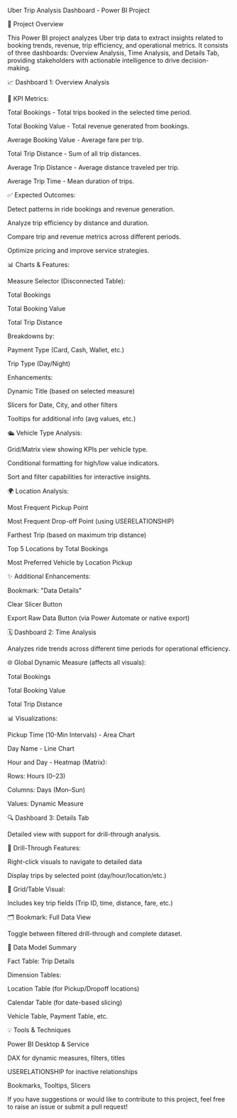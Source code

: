 Uber Trip Analysis Dashboard - Power BI Project

📄 Project Overview

This Power BI project analyzes Uber trip data to extract insights related to booking trends, revenue, trip efficiency, and operational metrics. It consists of three dashboards: Overview Analysis, Time Analysis, and Details Tab, providing stakeholders with actionable intelligence to drive decision-making.

📈 Dashboard 1: Overview Analysis

🔢 KPI Metrics:

Total Bookings - Total trips booked in the selected time period.

Total Booking Value - Total revenue generated from bookings.

Average Booking Value - Average fare per trip.

Total Trip Distance - Sum of all trip distances.

Average Trip Distance - Average distance traveled per trip.

Average Trip Time - Mean duration of trips.

✅ Expected Outcomes:

Detect patterns in ride bookings and revenue generation.

Analyze trip efficiency by distance and duration.

Compare trip and revenue metrics across different periods.

Optimize pricing and improve service strategies.

📊 Charts & Features:

Measure Selector (Disconnected Table):

Total Bookings

Total Booking Value

Total Trip Distance

Breakdowns by:

Payment Type (Card, Cash, Wallet, etc.)

Trip Type (Day/Night)

Enhancements:

Dynamic Title (based on selected measure)

Slicers for Date, City, and other filters

Tooltips for additional info (avg values, etc.)

🛳 Vehicle Type Analysis:

Grid/Matrix view showing KPIs per vehicle type.

Conditional formatting for high/low value indicators.

Sort and filter capabilities for interactive insights.

🌍 Location Analysis:

Most Frequent Pickup Point

Most Frequent Drop-off Point (using USERELATIONSHIP)

Farthest Trip (based on maximum trip distance)

Top 5 Locations by Total Bookings

Most Preferred Vehicle by Location Pickup

✨ Additional Enhancements:

Bookmark: "Data Details"

Clear Slicer Button

Export Raw Data Button (via Power Automate or native export)

🗓 Dashboard 2: Time Analysis

Analyzes ride trends across different time periods for operational efficiency.

🌐 Global Dynamic Measure (affects all visuals):

Total Bookings

Total Booking Value

Total Trip Distance

📊 Visualizations:

Pickup Time (10-Min Intervals) - Area Chart

Day Name - Line Chart

Hour and Day - Heatmap (Matrix):

Rows: Hours (0–23)

Columns: Days (Mon–Sun)

Values: Dynamic Measure

🔍 Dashboard 3: Details Tab

Detailed view with support for drill-through analysis.

🔄 Drill-Through Features:

Right-click visuals to navigate to detailed data

Display trips by selected point (day/hour/location/etc.)

🔹 Grid/Table Visual:

Includes key trip fields (Trip ID, time, distance, fare, etc.)

🗂 Bookmark: Full Data View

Toggle between filtered drill-through and complete dataset.

🔗 Data Model Summary

Fact Table: Trip Details

Dimension Tables:

Location Table (for Pickup/Dropoff locations)

Calendar Table (for date-based slicing)

Vehicle Table, Payment Table, etc.

💡 Tools & Techniques

Power BI Desktop & Service

DAX for dynamic measures, filters, titles

USERELATIONSHIP for inactive relationships

Bookmarks, Tooltips, Slicers



If you have suggestions or would like to contribute to this project, feel free to raise an issue or submit a pull request!

